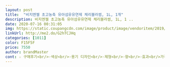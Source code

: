 ```yaml
---
layout: post 
title:  "비지엔젤 초고농축 유아섬유유연제 체리블라썸, 1L, 1개" 
description: 비지엔젤 초고농축 유아섬유유연제 체리블라썸, 1L, 1 ..
date: 2020-07-16 00:31:05 
img: https://static.coupangcdn.com/image/product/image/vendoritem/2019/03/26/4389098319/79bff5ce-14a3-4597-8543-d50df4147677.jpg 
linkUrl: http://me2.do/G2hTCJHq 
categories: [1011] 
color: F15F5F 
price: 7550 
author: brandMaster 
cont: ☆ 구매후기<br/>☞색상<br/>☞용기 디자인<br/>☞제형<br/>☞향<br/>☞효과<br/>가격 좋고 초고농축인점, 향 등등 모두 별 5개 드려요.<br/><br/>개인적으로 섬유유연제는 향을 1순위로 생각하고 구매하는 편입니다.<br/><br/>겨울옷,여름옷,아이속옷,바람막이 등등 다양한 소재의 옷감을 해치지 않아서 좋아요^^<br/>구망하고 배송 받아서 실제로 사용해보고 남기는 상품평입니다.<br/><br/>두 돌 지난 아기입니다.<br/><br/>두번째 구매.<br/><br/>뭔가 흔한 용기 디자인이긴한데 자주 보면 동글동글하니 아담하고 귀여워요<br/>비지엔젤 상품 다양하게 써보고 있는 곧 30개월차 육아맘이 쓰는 실사용 상품평!!<br/>상큼한 향이 은은하게 나고 아기냄새도 살짝 나는데 베이비파우더 향은 아니고 아기 화장품냄새? 비슷한 것 같아요^^ 아기가 좀 더 클 때 까지는 계속 정기배송으로 구매 할 듯 합니다.<br/> 가격에 비해 너무 좋은 제품이예요^^<br/> 
---
```

 